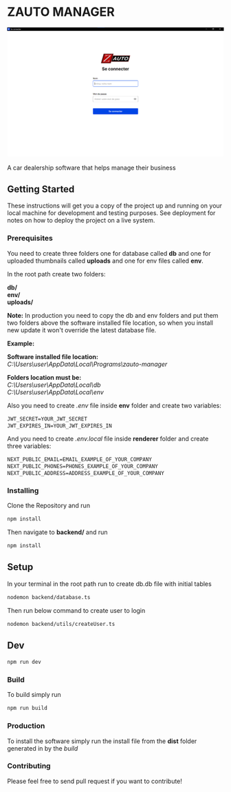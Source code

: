 # ZAUTO MANAGER

!['screenshot'](./screenshot.png)

A car dealership software that helps manage their business

## Getting Started

These instructions will get you a copy of the project up and running on your local machine for development and testing purposes. See deployment for notes on how to deploy the project on a live system.

### Prerequisites

You need to create three folders one for database called **db** and one for uploaded thumbnails called **uploads** and one for env files called **env**.

In the root path create two folders:

**db/** \
**env/** \
**uploads/**

**Note:** In production you need to copy the db and env folders and put them two folders above the software installed file location, so when you install new update it won't override the latest database file.

**Example:**

**Software installed file location:** \
_C:\Users\user\AppData\Local\Programs\zauto-manager_

**Folders location must be:** \
_C:\Users\user\AppData\Local\db_ \
_C:\Users\user\AppData\Local\env_

Also you need to create _.env_ file inside **env** folder and create two variables:

```env
JWT_SECRET=YOUR_JWT_SECRET
JWT_EXPIRES_IN=YOUR_JWT_EXPIRES_IN
```

And you need to create _.env.local_ file inside **renderer** folder and create three variables:

```env
NEXT_PUBLIC_EMAIL=EMAIL_EXAMPLE_OF_YOUR_COMPANY
NEXT_PUBLIC_PHONES=PHONES_EXAMPLE_OF_YOUR_COMPANY
NEXT_PUBLIC_ADDRESS=ADDRESS_EXAMPLE_OF_YOUR_COMPANY
```

### Installing

Clone the Repository and run

```bash
npm install
```

Then navigate to **backend/** and run

```bash
npm install
```

## Setup

In your terminal in the root path run to create db.db file with initial tables

```bash
nodemon backend/database.ts
```

Then run below command to create user to login

```bash
nodemon backend/utils/createUser.ts
```

## Dev

```bash
npm run dev
```

### Build

To build simply run

```bash
npm run build
```

### Production

To install the software simply run the install file from the **dist** folder generated in by the _build_

### Contributing

Please feel free to send pull request if you want to contribute!
